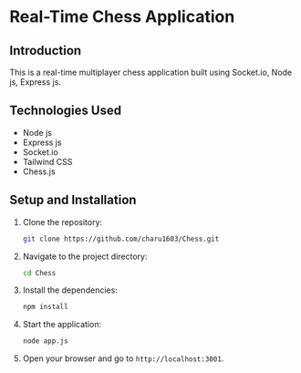 # Real-Time Chess Application

## Introduction

This is a real-time multiplayer chess application built using Socket.io, Node js, Express js.


## Technologies Used

- Node js
- Express js
- Socket.io
- Tailwind CSS
- Chess.js

## Setup and Installation

1. Clone the repository:
    ```bash
    git clone https://github.com/charu1603/Chess.git
    ```
2. Navigate to the project directory:
    ```bash
    cd Chess
    ```
3. Install the dependencies:
    ```bash
    npm install
    ```
4. Start the application:
    ```bash
    node app.js
    ```
5. Open your browser and go to `http://localhost:3001`.

